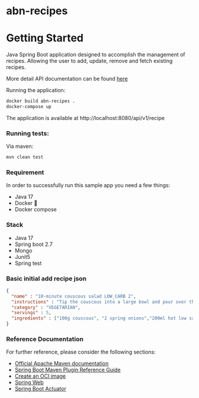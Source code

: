 # abn-recipes

# Getting Started

Java Spring Boot application designed to accomplish the management of recipes.
Allowing the user to add, update, remove and fetch existing recipes.

More detail API documentation can be found [here](http://localhost:8080/swagger-ui/index.html#/)

Running the application:

```sh
docker build abn-recipes .
docker-compose up
```

The application is available at http://localhost:8080/api/v1/recipe

### Running tests:
Via maven:

```sh
mvn clean test
```

### Requirement
In order to successfully run this sample app you need a few things:

- Java 17
- Docker 🐳
- Docker compose

### Stack
- Java 17
- Spring boot 2.7
- Mongo
- Junit5
- Spring test

### Basic initial add recipe json

```json
{
  "name" : "10-minute couscous salad LOW_CARB 2",
  "instructions" : "Tip the couscous into a large bowl and pour over the stock. Cover, then leave for 10 mins until fluffy and all the stock has been absorbed. Meanwhile, slice the onions and pepper, and dice the cucumber. Add these to the couscous, fork through the pesto, crumble in the feta, then sprinkle over pine nuts to serve.",
  "category" : "VEGETARIAN",
  "servings" : 5,
  "ingredients" : ["100g couscous", "2 spring onions","200ml hot low salt vegetable stock (from a cube is fine)" , "1 red pepper", "½ cucumber", "50g feta cheese, cubed", "2tbsp pesto", "2tbsp pine nuts"]
}
```

### Reference Documentation
For further reference, please consider the following sections:

* [Official Apache Maven documentation](https://maven.apache.org/guides/index.html)
* [Spring Boot Maven Plugin Reference Guide](https://docs.spring.io/spring-boot/docs/2.7.2/maven-plugin/reference/html/)
* [Create an OCI image](https://docs.spring.io/spring-boot/docs/2.7.2/maven-plugin/reference/html/#build-image)
* [Spring Web](https://docs.spring.io/spring-boot/docs/2.7.2/reference/htmlsingle/#web)
* [Spring Boot Actuator](https://docs.spring.io/spring-boot/docs/2.7.2/reference/htmlsingle/#actuator)
